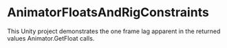 # AnimatorFloatsAndRigConstraints
This Unity project demonstrates the one frame lag apparent in the returned values Animator.GetFloat calls.
